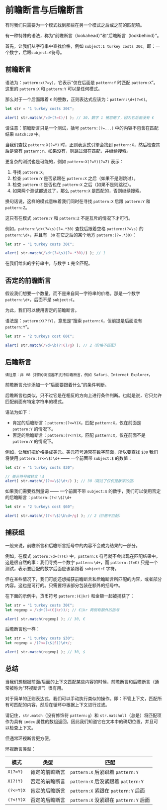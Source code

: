 # 前瞻断言与后瞻断言

有时我们只需要为一个模式找到那些在另一个模式之后或之前的匹配项。

有一种特殊的语法，称为“前瞻断言（lookahead）”和“后瞻断言（lookbehind）”。

首先，让我们从字符串中查找价格，例如 `subject:1 turkey costs 30€`。即：一个数字，后跟`subject:€`符号。

## 前瞻断言

语法为：`pattern:x(?=y)`，它表示“仅在后面是 `pattern:Y` 时匹配 `pattern:X`”。这里的 `pattern:X` 和 `pattern:Y` 可以是任何模式。

那么对于一个后面跟着 `€` 的整数，正则表达式应该为：`pattern:\d+(?=€)`。

```js run
let str = "1 turkey costs 30€";

alert( str.match(/\d+(?=€)/) ); // 30，数字 1 被忽略了，因为它后面没有 €
```

请注意：前瞻断言只是一个测试，括号 `pattern:(?=...)` 中的内容不包含在匹配结果 `match:30` 中。

当我们查找 `pattern:X(?=Y)` 时，正则表达式引擎会找到 `pattern:X`，然后检查其后是否有 `pattern:Y`。如果没有，则跳过潜在匹配，并继续搜索。

更复杂的测试也是可能的，例如 `pattern:X(?=Y)(?=Z)` 表示：

1. 寻找 `pattern:X`。
2. 检查 `pattern:Y` 是否紧跟在 `pattern:X` 之后（如果不是则跳过）。
3. 检查 `pattern:Z` 是否也在 `pattern:X` 之后（如果不是则跳过）。
4. 如果两个测试都通过了，那么 `pattern:X` 是匹配的，否则继续搜索。 

换句话说，这样的模式意味着我们同时在寻找 `pattern:X` 后跟 `pattern:Y` 和 `pattern:Z`。

这只有在模式 `pattern:Y` 和 `pattern:Z` 不是互斥的情况下才可行。

例如，`pattern:\d+(?=\s)(?=.*30)` 查找后跟着空格 `pattern:(?=\s)` 的 `pattern:\d+`，并且有 ` 30` 在它之后的某个地方 `pattern:(?=.*30)`：

```js run
let str = "1 turkey costs 30€";

alert( str.match(/\d+(?=\s)(?=.*30)/) ); // 1
```

在我们给出的字符串中，与数字 `1` 完全匹配。

## 否定的前瞻断言

假设我们想要一个数量，而不是来自同一字符串的价格。那是一个数字 `pattern:\d+`，后面不是 `subject:€`。

为此，我们可以使用否定的前瞻断言。

语法是：`pattern:X(?!Y)`，意思是“搜索 `pattern:X`，但前提是后面没有 `pattern:Y`”。

```js run
let str = "2 turkeys cost 60€";

alert( str.match(/\d+\b(?!€)/g) ); // 2（价格不匹配）
```

## 后瞻断言

```warn header="后瞻断言的浏览器兼容情况"
请注意：非 V8 引擎的浏览器不支持后瞻断言，例如 Safari、Internet Explorer。
```

前瞻断言允许添加一个“后面要跟着什么”的条件判断。

后瞻断言也类似，只不过它是在相反的方向上进行条件判断。也就是说，它只允许匹配前面有特定字符串的模式。

语法为如下：
- 肯定的后瞻断言：`pattern:(?<=Y)X`，匹配 `pattern:X`，仅在前面是 `pattern:Y` 的情况下。
- 否定的后瞻断言：`pattern:(?<!Y)X`，匹配 `pattern:X`，仅在前面不是 `pattern:Y` 的情况下。

例如，让我们把价格换成美元。美元符号通常在数字前面，所以要查找 `$30` 我们将使用 `pattern:(?<=\$)\d+` —— 一个前面带 `subject:$` 的数值：

```js run
let str = "1 turkey costs $30";

// 美元符号被转义 \$
alert( str.match(/(?<=\$)\d+/) ); // 30（跳过了仅仅是数字的值）
```

如果我们需要找到量词 —— 一个前面不带 `subject:$` 的数字，我们可以使用否定的后瞻断言：`pattern:(?<!\$)\d+`

```js run
let str = "2 turkeys cost $60";

alert( str.match(/(?<!\$)\b\d+/g) ); // 2（价格不匹配）
```

## 捕获组

一般来说，前瞻断言和后瞻断言括号中的内容不会成为结果的一部分。

例如，在模式 `pattern:\d+(?!€)` 中，`pattern:€` 符号就不会出现在匹配结果中。这是很自然的事：我们寻找一个数字 `pattern:\d+`，而 `pattern:(?=€)` 只是一个测试，表示要匹配的数字后面应该紧跟着 `subject:€` 字符。

但在某些情况下，我们可能还想捕获前瞻断言和后瞻断言所匹配的内容，或者部分内容。这也是可行的。只需要将该部分包装在额外的括号中。

在下面的示例中，货币符号 `pattern:(€|kr)` 和金额一起被捕获了：

```js run
let str = "1 turkey costs 30€";
let regexp = /\d+(?=(€|kr))/; // €|kr 两侧有额外的括号

alert( str.match(regexp) ); // 30, €
```

后瞻断言也一样：

```js run
let str = "1 turkey costs $30";
let regexp = /(?<=(\$|£))\d+/;

alert( str.match(regexp) ); // 30, $
```

## 总结

当我们想根据前面/后面的上下文匹配某些内容的时候，前瞻断言和后瞻断言（通常被称为“环视断言”）很有用。

对于简单的正则表达式，我们可以手动执行类似的操作。即：不管上下文，匹配所有可匹配的内容，然后在循环中根据上下文进行过滤。

请记住，`str.match`（没有修饰符 `pattern:g`）和 `str.matchAll`（总是）将匹配项作为具有 `index` 属性的数组返回，因此我们知道它在文本中的确切位置，并且可以检查上下文。

但通常环视断言更方便。

环视断言类型：

| 模式            | 类型             | 匹配 |
|--------------------|------------------|---------|
| `X(?=Y)`   | 肯定的前瞻断言 | `pattern:X` 后紧跟着 `pattern:Y` |
| `X(?!Y)`   | 否定的前瞻断言 | `pattern:X` 后没紧跟着 `pattern:Y` |
| `(?<=Y)X` |  肯定的后瞻断言 | `pattern:X` 紧跟在 `pattern:Y` 后面 |
| `(?<!Y)X` | 否定的后瞻断言 | `pattern:X` 没紧跟在 `pattern:Y` 后面 |
